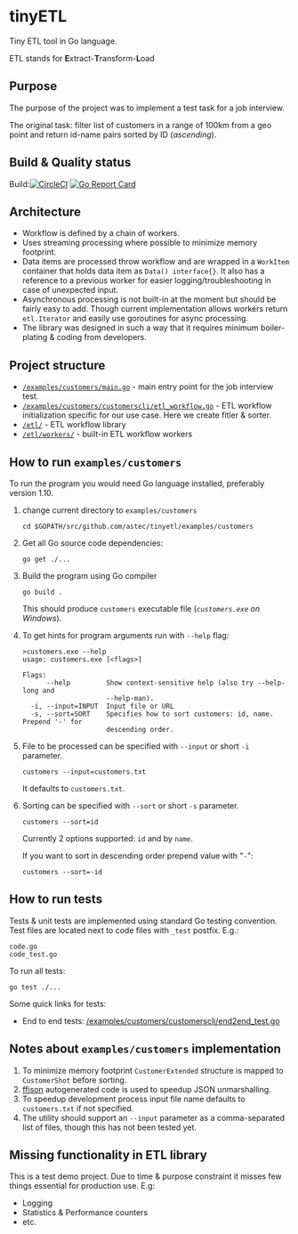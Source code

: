 # tinyETL
Tiny ETL tool in Go language.

ETL stands for <b>E</b>xtract-<b>T</b>ransform-<b>L</b>oad

## Purpose
The purpose of the project was to implement a test task for a job interview.

The original task: filter list of customers in a range of 100km from a geo point and return id-name pairs sorted by ID (_ascending_).

## Build & Quality status

Build:[![CircleCI](https://circleci.com/gh/astec/tinyetl.svg?style=svg)](https://circleci.com/gh/astec/tinyetl)
[![Go Report Card](https://goreportcard.com/badge/github.com/astec/tinyetl)](https://goreportcard.com/report/github.com/astec/tinyetl)

## Architecture

- Workflow is defined by a chain of workers.
- Uses streaming processing where possible to minimize memory footprint.
- Data items are processed throw workflow and are wrapped in a `WorkItem` container
that holds data item as `Data() interface{}`. It also has a reference to a previous worker
for easier logging/troubleshooting in case of unexpected input. 
- Asynchronous processing is not built-in at the moment but should be fairly easy to add.
Though current implementation allows workers return `etl.Iterator` and easily use goroutines for async processing.  
- The library was designed in such a way that it requires minimum
  boiler-plating & coding from developers.

## Project structure
- [`/examples/customers/main.go`](https://github.com/astec/tinyetl/blob/master/examples/customers/main.go) - main entry point for the job interview test.
- [`/examples/customers/customerscli/etl_workflow.go`](https://github.com/astec/tinyetl/blob/master/examples/customers/customerscli/etl_workflow.go) - ETL workflow initialization specific for our use case. Here we create fitler & sorter.
- [`/etl/`](https://github.com/astec/tinyetl/tree/master/etl) - ETL workflow library
- [`/etl/workers/`](https://github.com/astec/tinyetl/tree/master/etl/workers) - built-in ETL workflow workers

## How to run `examples/customers`
To run the program you would need Go language installed, preferably version 1.10.
1. change current directory to `examples/customers`
    ```
    cd $GOPATH/src/github.com/astec/tinyetl/examples/customers
    ```
2. Get all Go source code dependencies:
    ```
    go get ./...
    ```

3. Build the program using Go compiler
    ```
    go build .
    ```
    This should produce `customers` executable file (_`customers.exe` on Windows_).
    
4. To get hints for program arguments run with `--help` flag:
    ```
    >customers.exe --help
    usage: customers.exe [<flags>]
    
    Flags:
          --help         Show context-sensitive help (also try --help-long and
                         --help-man).
      -i, --input=INPUT  Input file or URL
      -s, --sort=SORT    Specifies how to sort customers: id, name. Prepend '-' for
                         descending order.
    ```

5. File to be processed can be specified with `--input` or short `-i` parameter. 
    ```
    customers --input=customers.txt
    ```
    It defaults to `customers.txt`.

6. Sorting can be specified with `--sort` or short `-s` parameter. 
    ```
    customers --sort=id
    ```
    Currently 2 options supported: `id` and by `name`.
    
    If you want to sort in descending order prepend value with "`-`":
    ```
    customers --sort=-id
    ```

## How to run tests
Tests & unit tests are implemented using standard Go testing convention.
Test files are located next to code files with `_test` postfix. E.g.:
```
code.go
code_test.go
```

To run all tests:
```
go test ./...
```

Some quick links for tests:
- End to end tests: [/examples/customers/customerscli/end2end_test.go](https://github.com/astec/tinyetl/blob/master/examples/customers/customerscli/end2end_test.go)
  
## Notes about `examples/customers` implementation
1. To minimize memory footprint `CustomerExtended` structure is mapped to `CustomerShot` before sorting.
2. [ffjson](https://github.com/pquerna/ffjson) autogenerated code is used to speedup JSON unmarshalling.
3. To speedup development process input file name defaults to `customers.txt` if not specified.
4. The utility should support an `--input` parameter as a comma-separated list of files, though this has not been tested yet.

## Missing functionality in ETL library
This is a test demo project. Due to time & purpose constraint it misses few things essential for production use. E.g:
- Logging
- Statistics & Performance counters
- etc. 
